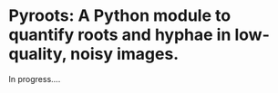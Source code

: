# Pyroots: A Python module to quantify roots and hyphae in low-quality, noisy images.

In progress....

